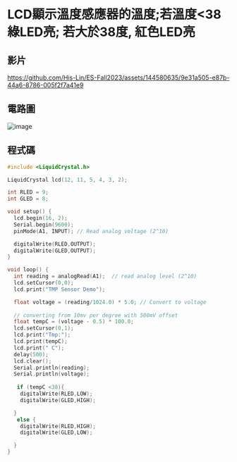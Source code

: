 # LCD顯示溫度感應器的溫度;若溫度<38 綠LED亮; 若大於38度, 紅色LED亮
## 影片

https://github.com/His-Lin/ES-Fall2023/assets/144580635/9e31a505-e87b-44a6-8786-005f2f7a41e9

## 電路圖
![image](https://github.com/His-Lin/ES-Fall2023/assets/144580635/47c92b02-8ba7-4954-b5db-6b324ac106f1)
## 程式碼
````c
#include <LiquidCrystal.h>

LiquidCrystal lcd(12, 11, 5, 4, 3, 2);

int RLED = 9;
int GLED = 8;

void setup() {
  lcd.begin(16, 2);
  Serial.begin(9600);	
  pinMode(A1, INPUT); // Read analog voltage (2^10)

  digitalWrite(RLED,OUTPUT);
  digitalWrite(GLED,OUTPUT);
}

void loop() {
  int reading = analogRead(A1);  // read analog level (2^10)
  lcd.setCursor(0,0);  
  lcd.print("TMP Sensor Demo");

  float voltage = (reading/1024.0) * 5.0; // Convert to voltage
  
  // converting from 10mv per degree with 500mV offset  
  float tempC = (voltage - 0.5) * 100.0; 
  lcd.setCursor(0,1);
  lcd.print("Tmp:");
  lcd.print(tempC);
  lcd.print(" C");
  delay(500);
  lcd.clear();
  Serial.println(reading);
  Serial.println(voltage);
  
   if (tempC <38){
    digitalWrite(RLED,LOW);
  	digitalWrite(GLED,HIGH); 

  }  
   else {
    digitalWrite(RLED,HIGH);
  	digitalWrite(GLED,LOW); 

  }  
}
